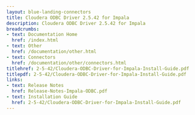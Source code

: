 ```yaml
---
layout: blue-landing-connectors
title: Cloudera ODBC Driver 2.5.42 for Impala
description: Cloudera ODBC Driver 2.5.42 for Impala
breadcrumbs:
- text: Documentation Home
  href: /index.html
- text: Other
  href: /documentation/other.html
- text: Connectors
  href: /documentation/other/connectors.html
titlehref: 2-5-42/Cloudera-ODBC-Driver-for-Impala-Install-Guide.pdf
titlepdf: 2-5-42/Cloudera-ODBC-Driver-for-Impala-Install-Guide.pdf
links:
- text: Release Notes
  href: Release-Notes-Impala-ODBC.pdf
- text: Installation Guide
  href: 2-5-42/Cloudera-ODBC-Driver-for-Impala-Install-Guide.pdf
---
```

